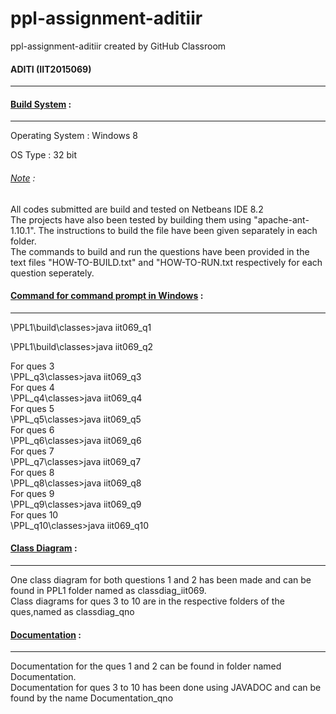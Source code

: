 # ppl-assignment-aditiir
ppl-assignment-aditiir created by GitHub Classroom
<h4>ADITI (IIT2015069)</h4>
<hr>

<h4><u>Build System</u> :</h4>
<hr>
Operating System : Windows 8 <p>
OS Type : 32 bit<p>
<h6><u>Note</u> :</h6> All codes submitted are build and tested on Netbeans IDE 8.2<br>
The projects have also been tested by building them using "apache-ant-1.10.1". The instructions to build the file have been given separately in each folder.<br>
The commands to build and run the questions have been provided in the text files "HOW-TO-BUILD.txt" and "HOW-TO-RUN.txt respectively for each question seperately.<p>

<h4><u>Command for command prompt in Windows</u> :</h4>
<hr>
\PPL1\build\classes>java iit069_q1
<p>
\PPL1\build\classes>java iit069_q2
<p>
For ques 3<br>
\PPL_q3\classes>java iit069_q3<br>
For ques 4<br>
\PPL_q4\classes>java iit069_q4<br>
For ques 5<br>
\PPL_q5\classes>java iit069_q5<br>
For ques 6<br>
\PPL_q6\classes>java iit069_q6<br>
For ques 7<br>
\PPL_q7\classes>java iit069_q7<br>
For ques 8<br>
\PPL_q8\classes>java iit069_q8<br>
For ques 9<br>
\PPL_q9\classes>java iit069_q9<br>
For ques 10<br>
\PPL_q10\classes>java iit069_q10<br>
<h4><u>Class Diagram</u> :</h4>
<hr>
One class diagram for both questions 1 and 2 has been made and can be found in PPL1 folder named as classdiag_iit069.<br>
Class diagrams for ques 3 to 10 are in the respective folders of the ques,named as classdiag_qno

<h4><u>Documentation</u> :</h4>
<hr>
Documentation for the ques 1 and 2 can be found in folder named Documentation.<br>
Documentation for ques 3 to 10 has been done using JAVADOC and can be found by the name Documentation_qno<br>
